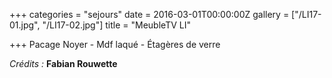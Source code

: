 +++
categories = "sejours"
date = 2016-03-01T00:00:00Z
gallery = ["/LI17-01.jpg", "/LI17-02.jpg"]
title = "MeubleTV LI"

+++
Pacage Noyer - Mdf laqué - Étagères de verre

_Crédits :_ **Fabian Rouwette**